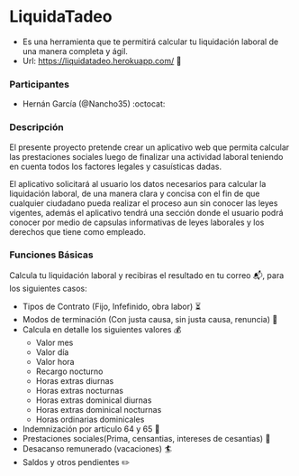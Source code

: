 # LiquidaTadeo

- Es una herramienta que te permitirá calcular tu liquidación laboral de una manera completa y ágil.
- Url: https://liquidatadeo.herokuapp.com/ :mega:


### Participantes
- Hernán García (@Nancho35) 		:octocat:

### Descripción 

El presente proyecto pretende crear un aplicativo web que permita calcular las prestaciones sociales luego de finalizar una actividad laboral teniendo en cuenta todos los factores legales y casuísticas dadas.

El aplicativo solicitará al usuario los datos necesarios para calcular la liquidación laboral, de una manera clara y concisa con el fin de que cualquier ciudadano pueda realizar el proceso aun sin conocer las leyes vigentes, además el aplicativo tendrá una sección donde el usuario podrá conocer por medio de capsulas informativas de leyes laborales y los derechos que tiene como empleado.



### Funciones Básicas

Calcula tu liquidación laboral y recibiras el resultado en tu correo :mailbox_with_mail:, para los siguientes casos:

- Tipos de Contrato (Fijo, Infefinido, obra labor) :hourglass_flowing_sand:
- Modos de terminación (Con justa causa, sin justa causa, renuncia)  :scroll:
- Calcula en detalle los siguientes valores :moneybag:
  - Valor mes
  - Valor día
  - Valor hora
  - Recargo nocturno
  - Horas extras diurnas
  - Horas extras nocturnas
  - Horas extras dominical diurnas
  - Horas extras dominical nocturnas
  - Horas ordinarias dominicales
- Indemnización por articulo 64 y 65 :money_with_wings:
- Prestaciones sociales(Prima, censantias, intereses de cesantias) :gem:
- Desacanso remunerado (vacaciones) :surfer:
- Saldos y otros pendientes :pencil2:
